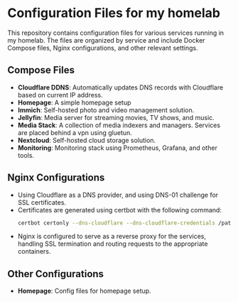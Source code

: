 # Configuration Files for my homelab

This repository contains configuration files for various services running in my homelab. The files are organized by service and include Docker Compose files, Nginx configurations, and other relevant settings.

## Compose Files

- **Cloudflare DDNS**: Automatically updates DNS records with Cloudflare based on current IP address.
- **Homepage**: A simple homepage setup
- **Immich**: Self-hosted photo and video management solution.
- **Jellyfin**: Media server for streaming movies, TV shows, and music.
- **Media Stack**: A collection of media indexers and managers. Services are placed behind a vpn using gluetun.
- **Nextcloud**: Self-hosted cloud storage solution.
- **Monitoring**: Monitoring stack using Prometheus, Grafana, and other tools.

## Nginx Configurations

- Using Cloudflare as a DNS provider, and using DNS-01 challenge for SSL certificates.
- Certificates are generated using certbot with the following command:
  ```bash
  certbot certonly --dns-cloudflare --dns-cloudflare-credentials /path/to/credentials.ini -d example.com -d www.example.com
  ```
- Nginx is configured to serve as a reverse proxy for the services, handling SSL termination and routing requests to the appropriate containers.

## Other Configurations

- **Homepage**: Config files for homepage setup.
